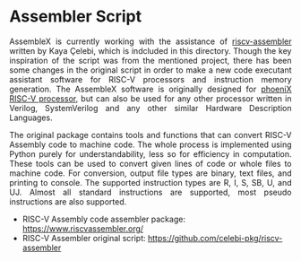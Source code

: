 Assembler Script
=================

<div align="justify">

AssembleX is currently working with the assistance of [riscv-assembler](https://github.com/celebi-pkg/riscv-assembler) written by Kaya Çelebi, which is indcluded in this directory. Though the key inspiration of the script was from the mentioned project, there has been some  changes in the original script in order to make a new code executant assistant software for RISC-V processors and instruction memory generation. The AssembleX software is originally designed for [phoeniX RISC-V processor](https://github.com/phoeniX-Digital-Design/phoeniX), but can also be used for any other processor written in Verilog, SystemVerilog and any other similar Hardware Description Languages.

The original package contains tools and functions that can convert RISC-V Assembly code to machine code. The whole process is implemented using Python purely for understandability, less so for efficiency in computation. These tools can be used to convert given lines of code or whole files to machine code. For conversion, output file types are binary, text files, and printing to console. The supported instruction types are R, I, S, SB, U, and UJ. Almost all standard instructions are supported, most pseudo instructions are also supported.

</div>

- RISC-V Assembly code assembler package: https://www.riscvassembler.org/
- RISC-V Assembler original script: https://github.com/celebi-pkg/riscv-assembler